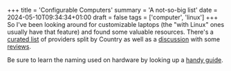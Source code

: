 +++
title = 'Configurable Computers'
summary = 'A not-so-big list'
date = 2024-05-10T09:34:34+01:00
draft = false
tags = ['computer', 'linux']
+++
So I've been looking around for customizable laptops (the "with Linux" ones usually have that feature) and found some valuable resources.
There's a [curated list](https://linuxpreloaded.com/) of providers split by Country as well as a [discussion](https://www.reddit.com/r/linuxhardware/comments/w7m4fl/comment/ihl3l0u/?utm_source=share&utm_medium=web3x&utm_name=web3xcss&utm_term=1&utm_content=share_button) with some [reviews](https://www.reddit.com/r/linuxhardware/comments/w7m4fl/comment/ihl3l0u/?utm_source=share&utm_medium=web3x&utm_name=web3xcss&utm_term=1&utm_content=share_button).

Be sure to learn the naming used on hardware by looking up a [handy guide](https://www.youtube.com/watch?v=H71IxqmCfxQ).

